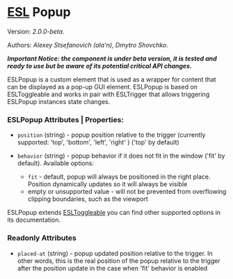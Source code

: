 # [ESL](https://esl-ui.com/) Popup

Version: *2.0.0-beta*.  

Authors: *Alexey Stsefanovich (ala'n), Dmytro Shovchko*.

***Important Notice: the component is under beta version, it is tested and ready to use but be aware of its potential critical API changes.***

<a name="intro"></a>

ESLPopup is a custom element that is used as a wrapper for content that can be displayed as a pop-up GUI element.
ESLPopup is based on ESLToggleable and works in pair with ESLTrigger that allows triggering ESLPopup instances state changes.

### ESLPopup Attributes | Properties:

- `position` (string) - popup position relative to the trigger (currently supported: 'top', 'bottom', 'left', 'right' ) ('top' by default)
  
- `behavior` (string) - popup behavior if it does not fit in the window ('fit' by default). Available options:
  - `fit` - default, popup will always be positioned in the right place. Position dynamically updates so it will always be visible
  - empty or unsupported value - will not be prevented from overflowing clipping boundaries, such as the viewport

ESLPopup extends [ESLToggleable](https://esl-ui.com/components/esl-toggleable/) you can find other supported options in its documentation.

### Readonly Attributes

- `placed-at` (string) - popup updated position relative to the trigger. In other words, this is the real position of the popup relative to the trigger after the position update in the case when 'fit' behavior is enabled
